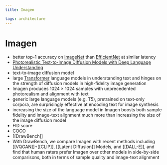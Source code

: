 ```yaml
---
title: Imagen

tags: architecture 
---
```


# Imagen
- better top-1 accuracy on [ImageNet](ImageNet.md) than [EfficientNet](EfficientNet.md) at similar latency
- [Photorealistic Text-to-Image Diffusion Models with Deep Language Understanding](https://arxiv.org/abs/2205.11487)
- text-to-image diffusion model
- large [Transformer](Transformer.md) language models in understanding text and hinges on the strength of diffusion models in high-fidelity image generation
- Imagen produces $1024 \times 1024$ samples with unprecedented photorealism and alignment with text
- generic large language models (e.g. T5), pretrained on text-only corpora, are surprisingly effective at encoding text for image synthesis
- increasing the size of the language model in Imagen boosts both sample fidelity and image-text alignment much more than increasing the size of the image diffusion model
- FID score
- [COCO](COCO.md)
- [[DrawBench]]
- With DrawBench, we compare Imagen with recent methods including [[VQGAN]]+[[CLIP]], [[Latent Diffusion]] Models, and [[DALL-E]], and find that human raters prefer Imagen over other models in side-by-side comparisons, both in terms of sample quality and image-text alignment







